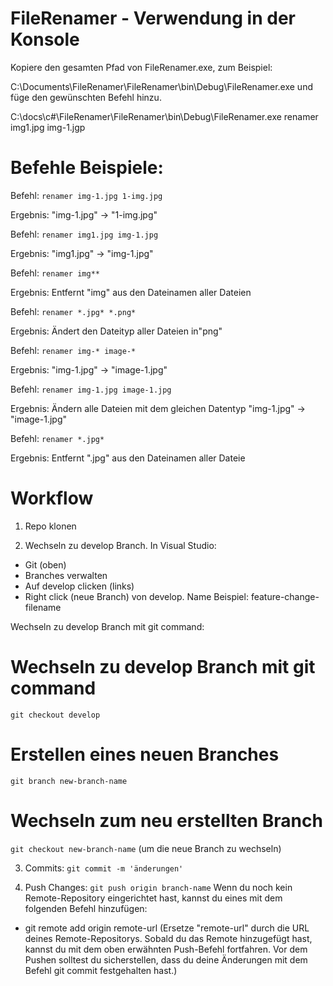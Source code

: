 # FileRenamer - Verwendung in der Konsole

Kopiere den gesamten Pfad von FileRenamer.exe, zum Beispiel: 

C:\Documents\FileRenamer\FileRenamer\bin\Debug\FileRenamer.exe und füge den gewünschten Befehl hinzu.

C:\docs\c#\FileRenamer\FileRenamer\bin\Debug\FileRenamer.exe renamer img1.jpg img-1.jgp

# Befehle Beispiele:

Befehl: `renamer img-1.jpg 1-img.jpg`

Ergebnis: "img-1.jpg" -> "1-img.jpg"

Befehl: `renamer img1.jpg img-1.jpg`

Ergebnis: "img1.jpg" -> "img-1.jpg"

Befehl: `renamer img**`

Ergebnis: Entfernt "img" aus den Dateinamen aller Dateien

Befehl: `renamer *.jpg* *.png*`

Ergebnis: Ändert den Dateityp aller Dateien in"png"

Befehl: `renamer img-* image-*`

Ergebnis: "img-1.jpg" -> "image-1.jpg"

Befehl: `renamer img-1.jpg image-1.jpg`

Ergebnis: Ändern alle Dateien mit dem gleichen Datentyp "img-1.jpg" -> "image-1.jpg"

Befehl: `renamer *.jpg*`

Ergebnis: Entfernt ".jpg" aus den Dateinamen aller Dateie

# Workflow
1. Repo klonen

2. Wechseln zu develop Branch. In Visual Studio: 
- Git (oben)
- Branches verwalten
- Auf develop clicken (links)
- Right click (neue Branch) von develop. Name Beispiel: feature-change-filename

Wechseln zu develop Branch mit git command:

# Wechseln zu develop Branch mit git command
`git checkout develop`

# Erstellen eines neuen Branches
`git branch new-branch-name`

# Wechseln zum neu erstellten Branch
`git checkout new-branch-name` (um die neue Branch zu wechseln)

3. Commits:
`git commit -m 'änderungen'`

5. Push Changes:
`git push origin branch-name`
Wenn du noch kein Remote-Repository eingerichtet hast, kannst du eines mit dem folgenden Befehl hinzufügen:

- git remote add origin remote-url (Ersetze "remote-url" durch die URL deines Remote-Repositorys. Sobald du das Remote hinzugefügt hast, kannst du mit dem oben erwähnten Push-Befehl fortfahren. Vor dem Pushen solltest du sicherstellen, dass du deine Änderungen mit dem Befehl git commit festgehalten hast.)
